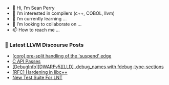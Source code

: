 - 👋 Hi, I’m Sean Perry
- 👀 I’m interested in compilers (c++, COBOL, llvm)
- 🌱 I’m currently learning ...
- 💞️ I’m looking to collaborate on ...
- 📫 How to reach me ...

<!---
s66perry/s66perry is a ✨ special ✨ repository because its `README.md` (this file) appears on your GitHub profile.
You can click the Preview link to take a look at your changes.
--->
### 📕 Latest LLVM Discourse Posts

<!-- DISCOURSE-LLVM:START -->
- [[coro] pre-split handling of the &#39;suspend&#39; edge](https://discourse.llvm.org/t/coro-pre-split-handling-of-the-suspend-edge/75043?page=2#post_27)
- [C API Passes](https://discourse.llvm.org/t/c-api-passes/75463#post_1)
- [[DebugInfo][DWARFv5][LLD] .debug_names with fdebug-type-sections](https://discourse.llvm.org/t/debuginfo-dwarfv5-lld-debug-names-with-fdebug-type-sections/73445?page=2#post_34)
- [[RFC] Hardening in libc++](https://discourse.llvm.org/t/rfc-hardening-in-libc/73925?page=2#post_22)
- [New Test Suite For LNT](https://discourse.llvm.org/t/new-test-suite-for-lnt/74659#post_4)
<!-- DISCOURSE-LLVM:END -->
